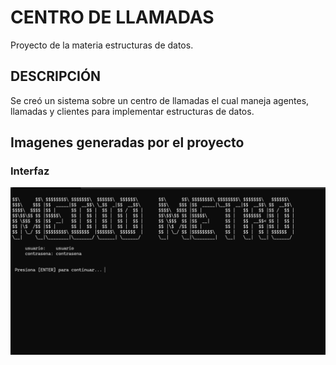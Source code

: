 # CENTRO DE LLAMADAS
Proyecto de la materia estructuras de datos.

## DESCRIPCIÓN
Se creó un sistema sobre un centro de llamadas el cual maneja agentes, llamadas y clientes para implementar estructuras de datos.

## Imagenes generadas por el proyecto

### Interfaz
![EjemploApp](EjemploApp.png)
